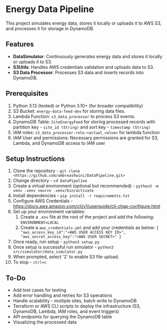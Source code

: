 # Energy Data Pipeline

This project simulates energy data, stores it locally or uploads it to AWS S3, and processes it for storage in DynamoDB.

## Features
- **DataSimulator**: Continuously generates energy data and stores it locally or uploads it to S3.
- **S3Utils**: Handles AWS credentials validation and uploads data to S3.
- **S3 Data Processor**: Processes S3 data and inserts records into DynamoDB.

## Prerequisites
1. Python 3.13 (tested) or Python 3.10+ (for broader compatibility)
2. S3 Bucket: `energy-data-feed-dev` for storing data files.
3. Lambda Function: `s3_data_processor` to process S3 events.
4. DynamoDB Table: `SiteEnergyFeed` for storing processed records with partition key - `site_id (String)` and sort key - `timestamp (String)`
5. IAM roles: `s3_data_processor-role-<actual_value>` for lambda function
6. IAM User and permissions: Necessary permissions are granted for S3, Lambda, and DynamoDB access to IAM user

## Setup Instructions

1. Clone the repository - `git clone <https://github.com/ambreashwini/DataPipeline.git>`
2. Change directory - `cd DataPipeline`
3. Create a virtual environment (optional but recommended) - 
   `python3 -m venv .venv
    source .venv/bin/activate`
4. Install dependencies - `pip install -r requirements.txt`
5. Configure AWS Credentials - https://docs.aws.amazon.com/cli/v1/userguide/cli-chap-configure.html
6. Set up your environment variables: 
   1. Create a `.env` file at the root of the project and add the following:
      `ENVIRONMENT=LOCAL`
   2. Create a `aws_credentials.yml` and add your credentials as below:
      `{
        "aws_access_key_id":"<AWS USER ACCESS KEY ID>",
        "aws_secret_access_key":"<AWS USER SECRET>"
      }`
7. Once ready, run setup - `python3 setup.py`
8. Once setup is successful run simulator - `python3 src/simulator/data_simulator.py`
9. When prompted, select '2' to enable S3 file upload.
10. To stop - `ctrl+c`

## To-Do
- Add test cases for testing
- Add error handling and retries for S3 operations
- Handle scalability - multiple sites, batch write to DynamoDB
- Terraform or AWS CLI scripts to deploy the infrastructure (S3, DynamoDB, Lambda, IAM roles, and event triggers)
- API endpoints for querying the DynamoDB table
- Visualizing the processed data